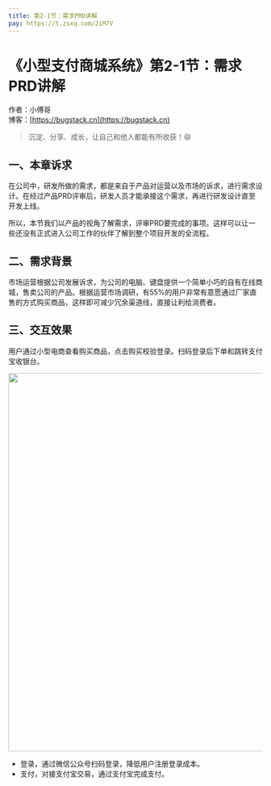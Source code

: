 ```yaml
---
title: 第2-1节：需求PRD讲解
pay: https://t.zsxq.com/2iM7V
---
```


# 《小型支付商城系统》第2-1节：需求PRD讲解

作者：小傅哥
<br/>博客：[https://bugstack.cn](https://bugstack.cn)

>沉淀、分享、成长，让自己和他人都能有所收获！😄

## 一、本章诉求

在公司中，研发所做的需求，都是来自于产品对运营以及市场的诉求，进行需求设计。在经过产品PRD评审后，研发人员才能承接这个需求，再进行研发设计直至开发上线。

所以，本节我们以产品的视角了解需求，评审PRD要完成的事项。这样可以让一些还没有正式进入公司工作的伙伴了解到整个项目开发的全流程。

## 二、需求背景

市场运营根据公司发展诉求，为公司的电脑、键盘提供一个简单小巧的自有在线商城，售卖公司的产品。根据运营市场调研，有55%的用户非常有意愿通过厂家直售的方式购买商品，这样即可减少冗余渠道线，直接让利给消费者。

## 三、交互效果

用户通过小型电商查看购买商品，点击购买校验登录。扫码登录后下单和跳转支付宝收银台。

<div align="center">
    <img src="https://bugstack.cn/images/article/project/s-pay-mall/s-pay-mall-0-03.png" width="750px">
</div>

- 登录，通过微信公众号扫码登录，降低用户注册登录成本。
- 支付，对接支付宝交易，通过支付宝完成支付。